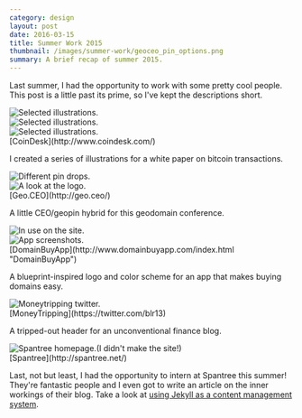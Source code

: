 ```yaml
---
category: design
layout: post
date: 2016-03-15
title: Summer Work 2015
thumbnail: /images/summer-work/geoceo_pin_options.png
summary: A brief recap of summer 2015.
---
```

Last summer, I had the opportunity to work with some pretty cool people. This post is a little past its prime, so I've kept the descriptions short.

<div class = "post-image">
<image alt="Selected illustrations." src ="/images/summer-work/figure_1.png" class = "post-image"/> <br/>
</div>
<div class = "post-image">
<image alt="Selected illustrations." src ="/images/summer-work/figure_3.png" class = "post-image"/> <br/>
</div>
<div class = "post-image">
<image alt="Selected illustrations." src ="/images/summer-work/figure_5.png" class = "post-image"/> <br/>
</div>
[CoinDesk](http://www.coindesk.com/)

I created a series of illustrations for a white paper on bitcoin transactions.

<div class = "post-image">
<image alt="Different pin drops." src ="/images/summer-work/geoceo_pin_options.png" class = "post-image"/> <br/>
</div>
<div class = "post-image">
<image alt="A look at the logo." src ="/images/summer-work/geoceo_pin_black.png" class = "post-image"/> <br/>
</div>
[Geo.CEO](http://geo.ceo/)

A little CEO/geopin hybrid for this geodomain conference.

<div class = "post-image">
<image alt="In use on the site." src ="/images/summer-work/dba-site.png" class = "post-image"/> <br/>
</div>

<div class = "post-image">
<image alt="App screenshots." src ="/images/summer-work/dba-site-2.png" class = "post-image"/> <br/>
</div>
[DomainBuyApp](http://www.domainbuyapp.com/index.html "DomainBuyApp")

A blueprint-inspired logo and color scheme for an app that makes buying domains easy.

<div class = "post-image">
<image alt="Moneytripping twitter." src ="/images/summer-work/moneytripping.png" class = "post-image"/> <br/>
</div>
[MoneyTripping](https://twitter.com/blr13)

A tripped-out header for an unconventional finance blog.


<div class = "post-image">
<image alt="Spantree homepage.(I didn't make the site!)" src ="/images/summer-work/spantree.png" class = "post-image"/> <br/>
</div>
[Spantree](http://spantree.net/)

Last, not but least, I had the opportunity to intern at Spantree this summer! They're fantastic people and I even got to write an article on the inner workings of their blog.
Take a look at [using Jekyll as a content management system](http://spantree.net/blog/2015/08/14/jekyll-as-CMS.html "Jekyll as a CMS").

